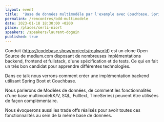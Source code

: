 ```yaml
---
layout: event
title:  "Base de données multimodèle par l'exemple avec Couchbase, Spring et Conduit"
permalink: /rencontres/bdd-multimodele
date: 2023-01-18 18:30:00 +0200
place: /places/serli-niort
speakers: /speakers/laurent-doguin
published: true
---
```


Conduit (https://codebase.show/projects/realworld) est un clone Open Source de medium.com disposant de nombreuses implémentations backend, frontend et fullstack, d'une spécification et de tests.
Ce qui en fait un très bon candidat pour apprendre différentes technologies.

Dans ce talk nous verrons comment créer une implémentation backend utilisant Spring Boot et Couchbase.

Nous parlerons de Modèles de données, de comment les fonctionnalités d'une base multimodel(K/V, SQL, Fulltext, TimeSeries) peuvent être utilisées de façon complémentaire.

Nous évoquerons aussi les trade offs réalisés pour avoir toutes ces fonctionnalités au sein de la même base de données. 

